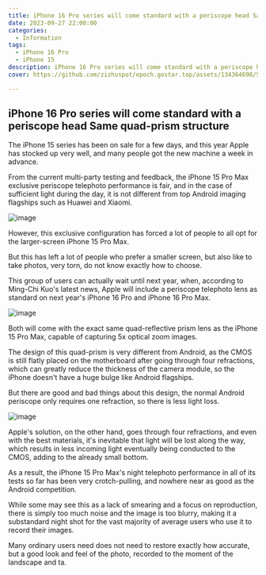 ```yaml
---
title: iPhone 16 Pro series will come standard with a periscope head Same quad-prism structure
date: 2023-09-27 22:00:00
categories:
  - Information
tags:
  - iPhone 16 Pro
  - iPhone 15
description: iPhone 16 Pro series will come standard with a periscope head Same quad-prism structure
cover: https://github.com/zizhuspot/epoch.gostar.top/assets/134364698/56602f3d-ce48-493d-b1e0-c14d10799424

---
```


## iPhone 16 Pro series will come standard with a periscope head Same quad-prism structure


The iPhone 15 series has been on sale for a few days, and this year Apple has stocked up very well, and many people got the new machine a week in advance.

From the current multi-party testing and feedback, the iPhone 15 Pro Max exclusive periscope telephoto performance is fair, and in the case of sufficient light during the day, it is not different from top Android imaging flagships such as Huawei and Xiaomi.

![image](https://github.com/zizhuspot/epoch.gostar.top/assets/134364698/f484c151-6bd0-43f7-8138-da5c91137ff9)

However, this exclusive configuration has forced a lot of people to all opt for the larger-screen iPhone 15 Pro Max.

But this has left a lot of people who prefer a smaller screen, but also like to take photos, very torn, do not know exactly how to choose.

This group of users can actually wait until next year, when, according to Ming-Chi Kuo's latest news, Apple will include a periscope telephoto lens as standard on next year's iPhone 16 Pro and iPhone 16 Pro Max.

![image](https://github.com/zizhuspot/epoch.gostar.top/assets/134364698/03a47f5c-4c69-4cf6-b5f7-ed519a05ebd9)


Both will come with the exact same quad-reflective prism lens as the iPhone 15 Pro Max, capable of capturing 5x optical zoom images.

The design of this quad-prism is very different from Android, as the CMOS is still flatly placed on the motherboard after going through four refractions, which can greatly reduce the thickness of the camera module, so the iPhone doesn't have a huge bulge like Android flagships.

But there are good and bad things about this design, the normal Android periscope only requires one refraction, so there is less light loss.

![image](https://github.com/zizhuspot/epoch.gostar.top/assets/134364698/634e30f7-6563-4661-ab20-77f823b0a2e5)

Apple's solution, on the other hand, goes through four refractions, and even with the best materials, it's inevitable that light will be lost along the way, which results in less incoming light eventually being conducted to the CMOS, adding to the already small bottom.

As a result, the iPhone 15 Pro Max's night telephoto performance in all of its tests so far has been very crotch-pulling, and nowhere near as good as the Android competition.



While some may see this as a lack of smearing and a focus on reproduction, there is simply too much noise and the image is too blurry, making it a substandard night shot for the vast majority of average users who use it to record their images.

Many ordinary users need does not need to restore exactly how accurate, but a good look and feel of the photo, recorded to the moment of the landscape and ta.

